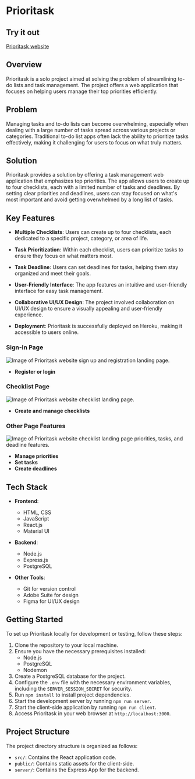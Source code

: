 # Prioritask

## Try it out
[Prioritask website](https://prioirtask-3d02e9c6acd9.herokuapp.com/)

## Overview

Prioritask is a solo project aimed at solving the problem of streamlining to-do lists and task management. The project offers a web application that focuses on helping users manage their top priorities efficiently.

## Problem

Managing tasks and to-do lists can become overwhelming, especially when dealing with a large number of tasks spread across various projects or categories. Traditional to-do list apps often lack the ability to prioritize tasks effectively, making it challenging for users to focus on what truly matters.

## Solution

Prioritask provides a solution by offering a task management web application that emphasizes top priorities. The app allows users to create up to four checklists, each with a limited number of tasks and deadlines. By setting clear priorities and deadlines, users can stay focused on what's most important and avoid getting overwhelmed by a long list of tasks.

## Key Features

- **Multiple Checklists**: Users can create up to four checklists, each dedicated to a specific project, category, or area of life.

- **Task Prioritization**: Within each checklist, users can prioritize tasks to ensure they focus on what matters most.

- **Task Deadline**: Users can set deadlines for tasks, helping them stay organized and meet their goals.

- **User-Friendly Interface**: The app features an intuitive and user-friendly interface for easy task management.

- **Collaborative UI/UX Design**: The project involved collaboration on UI/UX design to ensure a visually appealing and user-friendly experience.

- **Deployment**: Prioritask is successfully deployed on Heroku, making it accessible to users online.


### Sign-In Page

<img src="../prioritask/public/image/prioritask-signin-page.png" alt="Image of Prioritask website sign up and registration landing page.">

- **Register or login**

### Checklist Page

<img src="../prioritask/public/image/prioritask-checklist-page.png" alt="Image of Prioritask website checklist landing page.">

- **Create and manage checklists**

### Other Page Features

<img src="../prioritask/public/image/prioritask-priorities-and-tasks.png" alt="Image of Prioritask website checklist landing page priorities, tasks, and deadline features.">

- **Manage priorities**
- **Set tasks**
- **Create deadlines**

## Tech Stack

- **Frontend**:
  - HTML, CSS
  - JavaScript
  - React.js
  - Material UI

- **Backend**:
  - Node.js
  - Express.js
  - PostgreSQL

- **Other Tools**:
  - Git for version control
  - Adobe Suite for design
  - Figma for UI/UX design

## Getting Started

To set up Prioritask locally for development or testing, follow these steps:

1. Clone the repository to your local machine.
2. Ensure you have the necessary prerequisites installed:
   - Node.js
   - PostgreSQL
   - Nodemon
3. Create a PostgreSQL database for the project.
4. Configure the `.env` file with the necessary environment variables, including the `SERVER_SESSION_SECRET` for security.
5. Run `npm install` to install project dependencies.
6. Start the development server by running `npm run server`.
7. Start the client-side application by running `npm run client`.
8. Access Prioritask in your web browser at `http://localhost:3000`.

## Project Structure

The project directory structure is organized as follows:

- `src/`: Contains the React application code.
- `public/`: Contains static assets for the client-side.
- `server/`: Contains the Express App for the backend.
